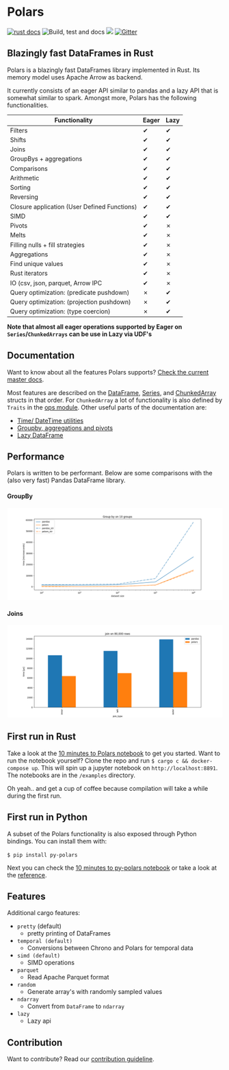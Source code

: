 # Polars
[![rust docs](https://docs.rs/polars/badge.svg)](https://docs.rs/polars/latest/polars/)
![Build, test and docs](https://github.com/ritchie46/polars/workflows/Build,%20test%20and%20docs/badge.svg)
[![](http://meritbadge.herokuapp.com/polars)](https://crates.io/crates/polars)
[![Gitter](https://badges.gitter.im/polars-rs/community.svg)](https://gitter.im/polars-rs/community?utm_source=badge&utm_medium=badge&utm_campaign=pr-badge)

## Blazingly fast  DataFrames in Rust

Polars is a blazingly fast DataFrames library implemented in Rust. Its memory model uses Apache Arrow as backend. 

It currently consists of an eager API similar to pandas and a lazy API that is somewhat similar to spark. 
Amongst more, Polars has the following functionalities.


| Functionality                                     | Eager | Lazy |
|---------------------------------------------------|-------|------|
| Filters                                           | ✔     | ✔    |
| Shifts                                            | ✔     | ✔    |
| Joins                                             | ✔     | ✔    |
| GroupBys + aggregations                           | ✔     | ✔    |
| Comparisons                                       | ✔     | ✔    |
| Arithmetic                                        | ✔     | ✔    |
| Sorting                                           | ✔     | ✔    |
| Reversing                                         | ✔     | ✔    |
| Closure application (User Defined Functions)      | ✔     | ✔    |
| SIMD                                              | ✔     | ✔    |
| Pivots                                            | ✔     | ✗    |
| Melts                                             | ✔     | ✗    |
| Filling nulls + fill strategies                   | ✔     | ✗    |
| Aggregations                                      | ✔     | ✗    |
| Find unique values                                | ✔     | ✗    |
| Rust iterators                                    | ✔     | ✗    |
| IO (csv, json, parquet, Arrow IPC                 | ✔     | ✗    |
| Query optimization: (predicate pushdown)          | ✗     | ✔    |
| Query optimization: (projection pushdown)         | ✗     | ✔    |
| Query optimization: (type coercion)               | ✗     | ✔    |

**Note that almost all eager operations supported by Eager on `Series`/`ChunkedArrays` can be use in Lazy via UDF's**


## Documentation
Want to know about all the features Polars supports? [Check the current master docs](https://ritchie46.github.io/polars). 

Most features are described on the [DataFrame](https://ritchie46.github.io/polars/polars/frame/struct.DataFrame.html), 
[Series](https://ritchie46.github.io/polars/polars/series/enum.Series.html), and [ChunkedArray](https://ritchie46.github.io/polars/polars/chunked_array/struct.ChunkedArray.html)
structs in that order. For `ChunkedArray` a lot of functionality is also defined by `Traits` in the 
[ops module](https://ritchie46.github.io/polars/polars/chunked_array/ops/index.html).
Other useful parts of the documentation are:
* [Time/ DateTime utilities](https://ritchie46.github.io/polars/polars/doc/time/index.html)
* [Groupby, aggregations and pivots](https://ritchie46.github.io/polars/polars/frame/group_by/struct.GroupBy.html)
* [Lazy DataFrame](https://ritchie46.github.io/polars/polars/lazy/frame/struct.LazyFrame.html)


## Performance
Polars is written to be performant. Below are some comparisons with the (also very fast) Pandas DataFrame library.

#### GroupBy
![](pandas_cmp/img/groupby10_.png)

#### Joins
![](pandas_cmp/img/join_80_000.png)


## First run in Rust
Take a look at the [10 minutes to Polars notebook](examples/10_minutes_to_polars.ipynb) to get you started.
Want to run the notebook yourself? Clone the repo and run `$ cargo c && docker-compose up`. This will spin up a jupyter
notebook on `http://localhost:8891`. The notebooks are in the `/examples` directory.
 
Oh yeah.. and get a cup of coffee because compilation will take a while during the first run.

## First run in Python
A subset of the Polars functionality is also exposed through Python bindings. You can install them with:

`$ pip install py-polars`

Next you can check the [10 minutes to py-polars notebook](examples/10_minutes_to_pypolars.ipynb) or take a look 
at the [reference](https://py-polars.readthedocs.io/en/latest/).



## Features

Additional cargo features:

* `pretty` (default)
    - pretty printing of DataFrames
* `temporal (default)`
    - Conversions between Chrono and Polars for temporal data
* `simd (default)`
    - SIMD operations
* `parquet`
    - Read Apache Parquet format
* `random`
    - Generate array's with randomly sampled values
* `ndarray`
    - Convert from `DataFrame` to `ndarray`
* `lazy`
    - Lazy api

## Contribution
Want to contribute? Read our [contribution guideline](./CONTRIBUTING.md).

